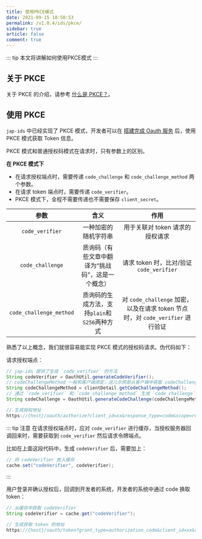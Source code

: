 ```yaml
---
title: 使用PKCE模式
date: 2021-09-15 18:50:53
permalink: /v1.0.4/ids/pkce/
sidebar: true
article: false
comment: true
---
```


::: tip
本文将讲解如何使用PKCE模式
:::

## 关于 PKCE

关于 PKCE 的介绍，请参考 [什么是 PKCE？](https://discuss.justauth.plus/d/7-shi-yao-shi-pkce)。

## 使用 PKCE

`jap-ids` 中已经实现了 PKCE 模式，开发者可以在 [搭建完成 Oauth 服务](/ids/quickstart) 后，使用 PKCE 模式获取 Token 信息。

PKCE 模式和普通授权码模式在请求时，只有参数上的区别。

**在 PKCE 模式下**
- 在请求授权端点时，需要传递 `code_challenge` 和 `code_challenge_method` 两个参数。
- 在请求 token 端点时，需要传递 `code_verifier`。
- PKCE 模式下，全程不需要传递也不需要保存 `client_secret`。

| 参数  | 含义 | 作用 |
| :------------: | :------------: | :------------: |
| `code_verifier` | 一种加密的随机字符串 | 用于关联对 token 请求的授权请求 |
| `code_challenge` | 质询码（有些文章中翻译为“挑战码”，这是一个概念） | 请求 token 时，比对/验证 `code_verifier` |
| `code_challenge_method` | 质询码的生成方法，支持`plain`和`S256`两种方式 | 对 `code_challenge` 加密，以及在请求 token 节点时，对 `code_verifier` 进行验证 |


熟悉了以上概念，我们就很容易能实现 PKCE 模式的授权码请求。伪代码如下：

请求授权端点：

```java
// jap-ids 提供了生成 `code_verifier` 的方法
String codeVerifier = OauthUtil.generateCodeVerifier();
// codeChallengeMethod 一般和客户端绑定，这儿示例是从客户端中获取 codeChallengeMethod
String codeChallengeMethod = clientDetail.getCodeChallengeMethod();
// 通过 `code_verifier` 和 `code_challenge_method` 生成 `code_challenge`
String codeChallenge = OauthUtil.generateCodeChallenge(codeChallengeMethod, codeVerifier);

// 生成授权地址
https://{host}/oauth/authorize?client_id=xx&response_type=code&scope=read&redirect_uri=xx&state=xx&code_challenge=xx&code_challenge_method=xx
```

::: tip 注意
在请求授权端点时，应对 `code_verifier` 进行缓存，当授权服务器回调回来时，需要获取到 `code_verifier` 然后请求令牌端点。

比如在上面这段代码中，生成 `codeVerifier` 后，需要加上：
```java
// 将 codeVerifier 放入缓存
cache.set("codeVerifier", codeVerifier);
```
:::

用户登录并确认授权后，回调到开发者的系统，开发者的系统中通过 code 换取 token：

```java
// 从缓存中获取 codeVerifier
String codeVerifier = cache.get("codeVerifier");

// 生成获取 token 的地址
https://{host}/oauth/token?grant_type=authorization_code&client_id=xx&redirect_uri=xx&code=xx&code_verifier=xx
```


